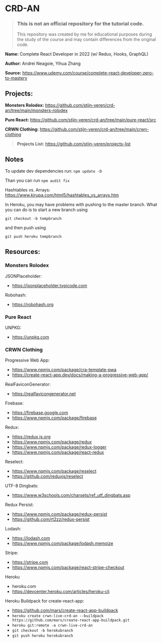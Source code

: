 # CRD-AN

> ### This is not an official repository for the tutorial code.
>
> This repository was created by me for educational purposes during the study of the course and may contain differences from the original code.

**Name:** Complete React Developer in 2022 (w/ Redux, Hooks, GraphQL)

**Author:** Andrei Neagoie, Yihua Zhang

**Source:** https://www.udemy.com/course/complete-react-developer-zero-to-mastery

## Projects:

**Monsters Rolodex:** https://github.com/stijn-veren/crd-an/tree/main/monsters-rolodex

**Pure React:** https://github.com/stijn-veren/crd-an/tree/main/pure-react/src

**CRWN Clothing:** https://github.com/stijn-veren/crd-an/tree/main/crwn-clothing

> **Projects List:** https://github.com/stijn-veren/projects-list

## Notes

To update dev dependencies run: `npm update -D`

Than you can run `npm audit fix`

Hashtables vs. Arrays: https://www.kirupa.com/html5/hashtables_vs_arrays.htm

In Heroku, you may have problems with pushing to the master branch. What you can do is to start a new branch using

`git checkout -b tempbranch`

and then push using

`git push heroku tempbranch`

## Resources:

### Monsters Rolodex

JSONPlaceholder:

- https://jsonplaceholder.typicode.com

Robohash:

- https://robohash.org

### Pure React

UNPKG:

- https://unpkg.com

### CRWN Clothing

Progressive Web App:

- https://www.npmjs.com/package/cra-template-pwa
- https://create-react-app.dev/docs/making-a-progressive-web-app/

RealFaviconGenerator:

- https://realfavicongenerator.net

Firebase:

- https://firebase.google.com
- https://www.npmjs.com/package/firebase

Redux:

- https://redux.js.org
- https://www.npmjs.com/package/redux
- https://www.npmjs.com/package/redux-logger
- https://www.npmjs.com/package/react-redux

Reselect:

- https://www.npmjs.com/package/reselect
- https://github.com/reduxjs/reselect

UTF-8 Dingbats:

- https://www.w3schools.com/charsets/ref_utf_dingbats.asp

Redux Persist:

- https://www.npmjs.com/package/redux-persist
- https://github.com/rt2zz/redux-persist

Lodash:

- https://lodash.com
- https://www.npmjs.com/package/lodash.memoize

Stripe:

- https://stripe.com
- https://www.npmjs.com/package/react-stripe-checkout

Heroku

- heroku.com
- https://devcenter.heroku.com/articles/heroku-cli

Heroku Buildpack for create-react-app:

- https://github.com/mars/create-react-app-buildpack
- `heroku create crwn-live-crd-an --buildpack https://github.com/mars/create-react-app-buildpack.git`
- `heroku git:remote -a crwn-live-crd-an`
- `git checkout -b herokubranch`
- `git push heroku herokubranch`
